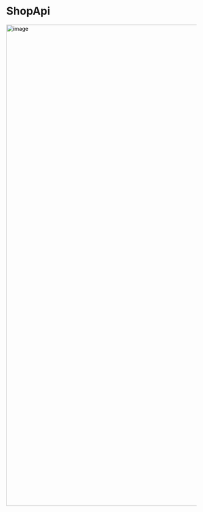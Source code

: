 # ShopApi
<img width="1281" height="1274" alt="image" src="https://github.com/user-attachments/assets/e5229b41-5f9b-4f5d-a6e1-c665529b5ec3" />
